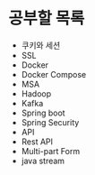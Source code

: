 # 공부할 목록
* 쿠키와 세션
* SSL
* Docker
* Docker Compose
* MSA
* Hadoop
* Kafka
* Spring boot
* Spring Security
* API
* Rest API
* Multi-part Form
* java stream
